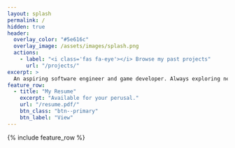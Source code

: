 ```yaml
---
layout: splash
permalink: /
hidden: true
header:
  overlay_color: "#5e616c"
  overlay_image: /assets/images/splash.png
  actions:
    - label: "<i class='fas fa-eye'></i> Browse my past projects"
      url: "/projects/"
excerpt: >
  An aspiring software engineer and game developer. Always exploring new possibilities.<br />
feature_row:
  - title: "My Resume"
    excerpt: "Available for your perusal."
    url: "/resume.pdf/"
    btn_class: "btn--primary"
    btn_label: "View"
---
```


{% include feature_row %}
